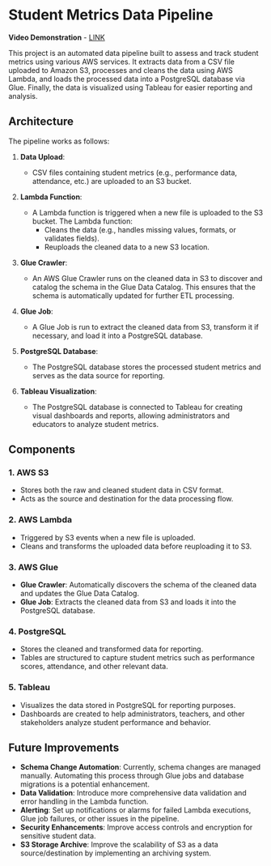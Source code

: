 # **Student Metrics Data Pipeline**

**Video Demonstration** - [LINK]([https://example.com](https://www.youtube.com/watch?v=saI54lyJnes))



This project is an automated data pipeline built to assess and track student metrics using various AWS services. It extracts data from a CSV file uploaded to Amazon S3, processes and cleans the data using AWS Lambda, and loads the processed data into a PostgreSQL database via Glue. Finally, the data is visualized using Tableau for easier reporting and analysis.

## **Architecture**

The pipeline works as follows:

1. **Data Upload**:

   * CSV files containing student metrics (e.g., performance data, attendance, etc.) are uploaded to an S3 bucket.  
2. **Lambda Function**:

   * A Lambda function is triggered when a new file is uploaded to the S3 bucket. The Lambda function:  
     * Cleans the data (e.g., handles missing values, formats, or validates fields).  
     * Reuploads the cleaned data to a new S3 location.  
3. **Glue Crawler**:

   * An AWS Glue Crawler runs on the cleaned data in S3 to discover and catalog the schema in the Glue Data Catalog. This ensures that the schema is automatically updated for further ETL processing.  
4. **Glue Job**:

   * A Glue Job is run to extract the cleaned data from S3, transform it if necessary, and load it into a PostgreSQL database.  
5. **PostgreSQL Database**:

   * The PostgreSQL database stores the processed student metrics and serves as the data source for reporting.  
6. **Tableau Visualization**:

   * The PostgreSQL database is connected to Tableau for creating visual dashboards and reports, allowing administrators and educators to analyze student metrics.

## **Components**

### **1\. AWS S3**

* Stores both the raw and cleaned student data in CSV format.  
* Acts as the source and destination for the data processing flow.

### **2\. AWS Lambda**

* Triggered by S3 events when a new file is uploaded.  
* Cleans and transforms the uploaded data before reuploading it to S3.

### **3\. AWS Glue**

* **Glue Crawler**: Automatically discovers the schema of the cleaned data and updates the Glue Data Catalog.  
* **Glue Job**: Extracts the cleaned data from S3 and loads it into the PostgreSQL database.

### **4\. PostgreSQL**

* Stores the cleaned and transformed data for reporting.  
* Tables are structured to capture student metrics such as performance scores, attendance, and other relevant data.

### **5\. Tableau**

* Visualizes the data stored in PostgreSQL for reporting purposes.  
* Dashboards are created to help administrators, teachers, and other stakeholders analyze student performance and behavior.

## **Future Improvements**

* **Schema Change Automation**: Currently, schema changes are managed manually. Automating this process through Glue jobs and database migrations is a potential enhancement. 
* **Data Validation**: Introduce more comprehensive data validation and error handling in the Lambda function.  
* **Alerting**: Set up notifications or alarms for failed Lambda executions, Glue job failures, or other issues in the pipeline.  
* **Security Enhancements**: Improve access controls and encryption for sensitive student data.
* **S3 Storage Archive**: Improve the scalability of S3 as a data source/destination by implementing an archiving system.
